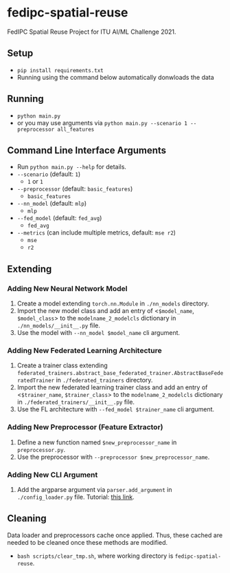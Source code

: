 # fedipc-spatial-reuse
FedIPC Spatial Reuse Project for ITU AI/ML Challenge 2021.


## Setup
* `pip install requirements.txt`
* Running using the command below automatically donwloads the data

## Running
* `python main.py`
* or you may use arguments via `python main.py --scenario 1 --preprocessor all_features` 

## Command Line  Interface Arguments
* Run `python main.py --help` for details.
* `--scenario` (default: `1`)
    * `1` or `1`
* `--preprocessor` (default: `basic_features`)
    * `basic_features`
* `--nn_model` (default: `mlp`)
    * `mlp`
* `--fed_model` (default: `fed_avg`)
    * `fed_avg`
* `--metrics` (can include multiple metrics, default: `mse r2`)
    * `mse`
    * `r2`

## Extending

### Adding New Neural Network Model
1. Create a model extending `torch.nn.Module` in `./nn_models` directory.
2. Import the new model class and add an entry of <`$model_name`, `$model_class`> to the `modelname_2_modelcls` dictionary in `./nn_models/__init__.py` file.
3. Use the model with `--nn_model $model_name` cli argument.

### Adding New Federated Learning Architecture
1. Create a trainer class extending `federated_trainers.abstract_base_federated_trainer.AbstractBaseFederatedTrainer` in `./federated_trainers` directory.
2. Import the new federated learning trainer class and add an entry of <`$trainer_name`, `$trainer_class`> to the `modelname_2_modelcls` dictionary in `./federated_trainers/__init__.py` file.
3. Use the FL architecture with `--fed_model $trainer_name` cli argument.

### Adding New Preprocessor (Feature Extractor)
1. Define a new function named `$new_preprocessor_name` in `preprocessor.py`.
2. Use the preprocessor with `--preprocessor $new_preprocessor_name`.

### Adding New CLI Argument
1. Add the argparse argument via `parser.add_argument` in `./config_loader.py` file. Tutorial: [this link](https://www.pythonforbeginners.com/argparse/argparse-tutorial).

## Cleaning
Data loader and preprocessors cache once applied. Thus, these cached are needed to be cleaned once these methods are modified.
* `bash scripts/clear_tmp.sh`, where working directory is `fedipc-spatial-reuse`.